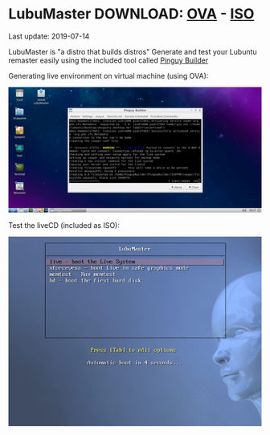 # LubuMaster DOWNLOAD: [OVA](https://github.com/Virtual-Machines/LubuMaster/releases/download/latest/LubuMaster.ova) - [ISO](https://github.com/Virtual-Machines/LubuMaster/releases/download/latest/LubuMaster.iso)
Last update: 2019-07-14

LubuMaster is "a distro that builds distros"
Generate and test your Lubuntu remaster easily using the included tool called [Pinguy Builder](https://pinguyos.com/2015/09/pinguy-builder-an-app-to-backupremix-buntu/)




Generating live environment on virtual machine (using OVA):

![LubuMasterBuild](https://raw.githubusercontent.com/Virtual-Machines/LubuMaster/master/LubuMasterBuild.png)


Test the liveCD (included as ISO):

![LubuMasterLive](https://raw.githubusercontent.com/Virtual-Machines/LubuMaster/master/LubuMasterLive.png)
